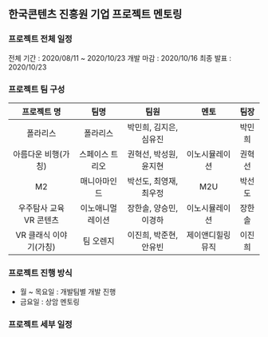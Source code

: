 ## 한국콘텐츠 진흥원 기업 프로젝트 멘토링

### 프로젝트 전체 일정

전체 기간 : 2020/08/11 ~ 2020/10/23
개발 마감 : 2020/10/16
최종 발표 : 2020/10/23

### 프로젝트 팀 구성

|       **프로젝트 명**       |       **팀명**       |          **팀원**          |       **멘토**       |  **팀장**  |
| :---------------------: | :--------------: | :--------------------: | :--------------: | :----: |
|        폴라리스         |     폴라리스     | 박민희, 김지은, 심유진 |                  | 박민희 |
|   아름다운 비행(가칭)   | 스페이스 트리오  | 권혁선, 박성원, 윤지현 |  이노시뮬레이션  | 권혁선 |
|           M2            |   매니아마인드   | 박선도, 최영재, 최우정 |       M2U        | 박선도 |
| 우주탐사 교육 VR 콘텐츠 | 이노애니멀레이션 | 장한솔, 양승민, 이경하 |  이노시뮬레이션  | 장한솔 |
| VR 클래식 이야기(가칭)  |    팀 오렌지     | 이진희, 박준현, 안유빈 | 제이앤디힐링뮤직 | 이진희 |

### 프로젝트 진행 방식

* 월 ~ 목요일 : 개발팀별 개발 진행
* 금요일 : 상암 멘토링

### 프로젝트 세부 일정


